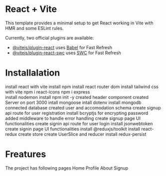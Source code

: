 # React + Vite

This template provides a minimal setup to get React working in Vite with HMR and some ESLint rules.

Currently, two official plugins are available:

- [@vitejs/plugin-react](https://github.com/vitejs/vite-plugin-react/blob/main/packages/plugin-react/README.md) uses [Babel](https://babeljs.io/) for Fast Refresh
- [@vitejs/plugin-react-swc](https://github.com/vitejs/vite-plugin-react-swc) uses [SWC](https://swc.rs/) for Fast Refresh

# Installalation
install react with vite
install npm
install react router dom
install tailwind css with vite
npm i react-icons 
npm i express  
install nodemon
install npm init -y 
created header component
created Server on port 3000
intall mongoose
intall dotenv
install mongodb
connected database
created user and accomodation schema
create signup api route for user registration
install bcryptjs for encrypting password
added middleware to handle error handling
create signup page UI functionalities 
create signin api route for user login
install jsonwebtoken
create signin page UI functionalities 
install @reduxjs/toolkit
install react-redux
create store
create UserSlice and reducer
install redux-persist

# Freatures
The project has following pages
    Home
    Profile
    About
    Signup




